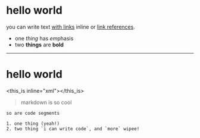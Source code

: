 # hello world

you can write text [with links](http://example.com) inline or [link
references][1].

* one _thing_ has *em*phasis
* two __things__ are **bold**

[1]: http://example.com

---

hello world
===========

<this_is inline="xml"></this_is>

> markdown is so cool

    so are code segments

    1. one thing (yeah!)
    2. two thing `i can write code`, and `more` wipee!

